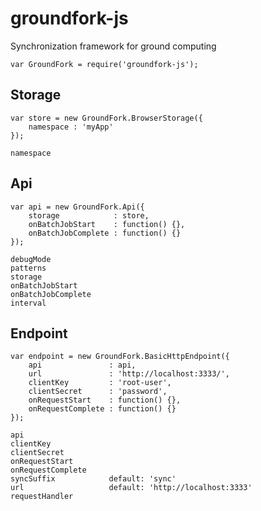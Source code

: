 # groundfork-js

Synchronization framework for ground computing

<under construction>

```
var GroundFork = require('groundfork-js');
```

## Storage

```
var store = new GroundFork.BrowserStorage({
    namespace : 'myApp'
});
```

```
namespace
```

## Api

```
var api = new GroundFork.Api({
    storage            : store,
    onBatchJobStart    : function() {},
    onBatchJobComplete : function() {}
});
```

```
debugMode
patterns
storage
onBatchJobStart
onBatchJobComplete
interval
```

## Endpoint

```
var endpoint = new GroundFork.BasicHttpEndpoint({
    api               : api,
    url               : 'http://localhost:3333/',
    clientKey         : 'root-user',
    clientSecret      : 'password',
    onRequestStart    : function() {},
    onRequestComplete : function() {}
});
```

```
api
clientKey
clientSecret
onRequestStart
onRequestComplete
syncSuffix            default: 'sync'
url                   default: 'http://localhost:3333'
requestHandler
```
